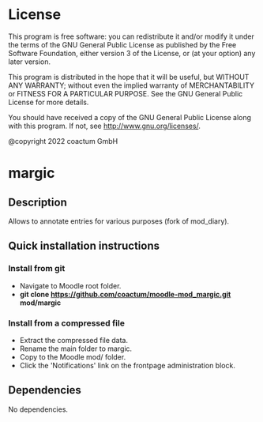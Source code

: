 # License #

This program is free software: you can redistribute it and/or modify it under
the terms of the GNU General Public License as published by the Free Software
Foundation, either version 3 of the License, or (at your option) any later
version.

This program is distributed in the hope that it will be useful, but WITHOUT ANY
WARRANTY; without even the implied warranty of MERCHANTABILITY or FITNESS FOR A
PARTICULAR PURPOSE.  See the GNU General Public License for more details.

You should have received a copy of the GNU General Public License along with
this program.  If not, see <http://www.gnu.org/licenses/>.

@copyright 2022 coactum GmbH

# margic #

## Description ##

Allows to annotate entries for various purposes (fork of mod_diary).

## Quick installation instructions ##

### Install from git ###
- Navigate to Moodle root folder.
- **git clone https://github.com/coactum/moodle-mod_margic.git mod/margic**

### Install from a compressed file ###
- Extract the compressed file data.
- Rename the main folder to margic.
- Copy to the Moodle mod/ folder.
- Click the 'Notifications' link on the frontpage administration block.

## Dependencies ##
No dependencies.
